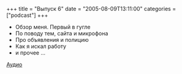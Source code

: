 +++
title = "Выпуск 6"
date = "2005-08-09T13:11:00"
categories = ["podcast"]
+++


- Обзор меня. Первый в гугле
- По поводу тем, сайта и микрофона
- Про объявления и полицию
- Как я искал работу
- и прочее ...

[Аудио](https://podcast.umputun.com/media/ump_podcast6.mp3)
<audio src="https://podcast.umputun.com/media/ump_podcast6.mp3" preload="none">